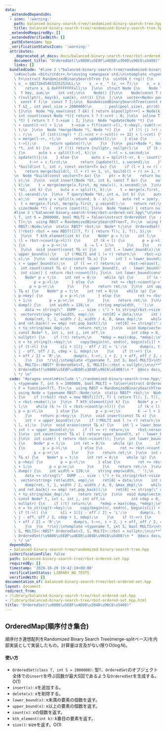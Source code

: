 ```yaml
---
data:
  _extendedDependsOn:
  - icon: ':warning:'
    path: balanced-binary-search-tree/randomized-binary-search-tree.hpp
    title: balanced-binary-search-tree/randomized-binary-search-tree.hpp
  _extendedRequiredBy: []
  _extendedVerifiedWith: []
  _pathExtension: hpp
  _verificationStatusIcon: ':warning:'
  attributes:
    _deprecated_at_docs: docs/balanced-binary-search-tree/rbst-ordered-set.md
    document_title: "OrderedSet(\u9806\u5E8F\u4ED8\u304D\u96C6\u5408)"
    links: []
  bundledCode: "#line 2 \"balanced-binary-search-tree/randomized-binary-search-tree.hpp\"\
    \n#include <bits/stdc++.h>\nusing namespace std;\n\ntemplate <typename T, typename\
    \ F>\nstruct RandomizedBinarySearchTree {\n  uint64_t rng() {\n    static uint64_t\
    \ x_ = 88172645463325252ULL;\n    x_ = x_ ^ (x_ << 7);\n    x_ = x_ ^ (x_ >> 9);\n\
    \    return x_ & 0xFFFFFFFFull;\n  }\n\n  struct Node {\n    Node *l, *r;\n  \
    \  T key, sum;\n    int cnt;\n\n    Node() {}\n\n    Node(const T &k) : l(nullptr),\
    \ r(nullptr), key(k), sum(k), cnt(1) {}\n  };\n\n  vector<Node> pool;\n  int ptr;\n\
    \  const F f;\n  const T I;\n\n  RandomizedBinarySearchTree(const F &f_, const\
    \ T &I_, int pool_size = 2000000)\n      : pool(pool_size), ptr(0), f(f_), I(I_)\
    \ {}\n\n  Node *my_new(const T &k) { return &(pool[ptr++] = Node(k)); }\n\n  inline\
    \ int count(const Node *t){ return t ? t->cnt : 0; }\n\n  inline T sum(const Node\
    \ *t) { return t ? t->sum : I; }\n\n  Node *update(Node *t) {\n    t->cnt = count(t->l)\
    \ + count(t->r) + 1;\n    t->sum = f(f(sum(t->l), t->key), sum(t->r));\n    return\
    \ t;\n  }\n\n  Node *merge(Node *l, Node *r) {\n    if (!l || !r) return l ? l\
    \ : r;\n    if (int((rng() * (l->cnt + r->cnt)) >> 32) < l->cnt) {\n      l->r\
    \ = merge(l->r, r);\n      return update(l);\n    } else {\n      r->l = merge(l,\
    \ r->l);\n      return update(r);\n    }\n  }\n\n  pair<Node *, Node *> split(Node\
    \ *t, int k) {\n    if (!t) return {nullptr, nullptr};\n    if (k <= count(t->l))\
    \ {\n      auto s = split(t->l, k);\n      t->l = s.second;\n      return {s.first,\
    \ update(t)};\n    } else {\n      auto s = split(t->r, k - count(t->l) - 1);\n\
    \      t->r = s.first;\n      return {update(t), s.second};\n    }\n  }\n\n  Node\
    \ *build(int l, int r, const vector<T> &v) {\n    if (l + 1 >= r) return my_new(v[l]);\n\
    \    return merge(build(l, (l + r) >> 1, v), build((l + r) >> 1, r, v));\n  }\n\
    \n  Node *build(const vector<T> &v) {\n    ptr = 0;\n    return build(0, (int)v.size(),\
    \ v);\n  }\n\n  void insert(Node *&t, int k, const T &v) {\n    auto x = split(t,\
    \ k);\n    t = merge(merge(x.first, my_new(v)), x.second);\n  }\n\n  void erase(Node\
    \ *&t, int k) {\n    auto x = split(t, k);\n    t = merge(x.first, split(x.second,\
    \ 1).second);\n  }\n\n  T query(Node *&t, int a, int b) {\n    auto x = split(t,\
    \ a);\n    auto y = split(x.second, b - a);\n    auto ret = sum(y.first);\n  \
    \  t = merge(x.first, merge(y.first, y.second));\n    return ret;\n  }\n\n  int\
    \ size(Node *t) { return count(t); }\n\n  Node *make() { return nullptr; }\n};\n\
    #line 3 \"balanced-binary-search-tree/rbst-ordered-set.hpp\"\n\ntemplate <typename\
    \ T, int S = 2000000, bool MULTI = false>\nstruct OrderedSet {\n  using F = function<T(T,\
    \ T)>;\n  using RBST = RandomizedBinarySearchTree<T, F>;\n  using Node = typename\
    \ RBST::Node;\n\n  static RBST* rbst;\n  Node* t;\n\n  OrderedSet() {\n    if\
    \ (!rbst) rbst = new RBST([](T, T) { return T(); }, T(), S);\n    t = rbst->make();\n\
    \  }\n\n  T kth_element(int k) {\n    Node* p = t;\n    int l;\n    while (k !=\
    \ (l = rbst->count(p->l))) {\n      if (k < l) {\n        p = p->l;\n      } else\
    \ {\n        p = p->r;\n        k -= l + 1;\n      }\n    }\n    return p->key;\n\
    \  }\n\n  void insert(const T& x) {\n    int l = lower_bound(x);\n    int r =\
    \ upper_bound(x);\n    if (!MULTI and l != r) return;\n    rbst->insert(t, l,\
    \ x);\n  }\n\n  void erase(const T& x) {\n    int l = lower_bound(x);\n    int\
    \ r = upper_bound(x);\n    if (l == r) return;\n    rbst->erase(t, l);\n  }\n\n\
    \  int count(const T& x) { return upper_bound(t, x) - lower_bound(t, x); }\n\n\
    \  int size() { return rbst->count(t); }\n\n  int lower_bound(const T& x) {\n\
    \    Node* p = t;\n    int ret = 0;\n    while (p) {\n      if (x <= p->key) {\n\
    \        p = p->l;\n      } else {\n        ret += rbst->count(p->l) + 1;\n  \
    \      p = p->r;\n      }\n    }\n    return ret;\n  }\n\n  int upper_bound(const\
    \ T& x) {\n    Node* p = t;\n    int ret = 0;\n    while (p) {\n      if (x <\
    \ p->key) {\n        p = p->l;\n      } else {\n        ret += rbst->count(p->l)\
    \ + 1;\n        p = p->r;\n      }\n    }\n    return ret;\n  }\n\n  /*\n  vector<string>\
    \ dump() {\n    int width = 128;\n    string emp(width, ' ');\n    string data;\n\
    \    data += string(\"  DUMP ... size : \") + to_string(rbst->size(t));\n\n  \
    \  vector<string> ret(width, emp);\n    ret[0] = data;\n\n    int max_dep = 0;\n\
    \    dump(ret, t, 1, width / 2, width / 4, 0, &max_dep);\n    while (ret.size()\
    \ and ret.back() == emp) ret.pop_back();\n    ret[0] += string(\" depth : \")\
    \ + to_string(max_dep);\n    return ret;\n  }\n\n  void dump(vector<string>& s,\
    \ const Node* t, int i, int j, int off,\n            int cdep = 0, int* mdep =\
    \ nullptr) {\n    if (!t) return;\n    *mdep = max(cdep, *mdep);\n\n    string\
    \ n = to_string(t->key);\n    copy(begin(n), end(n), begin(s[i]) + j);\n\n   \
    \ if (t->l) {\n      s[i + 1][j - off / 2] = 'L';\n      dump(s, t->l, i + 2,\
    \ j - off, off / 2, cdep + 1, mdep);\n    }\n    if (t->r) {\n      s[i + 1][j\
    \ + off / 2] = 'R';\n      dump(s, t->r, i + 2, j + off, off / 2, cdep + 1, mdep);\n\
    \    }\n  }\n  */\n};\ntemplate <typename T, int S, bool MULTI>\ntypename OrderedSet<T,\
    \ S, MULTI>::RBST* OrderedSet<T, S, MULTI>::rbst = nullptr;\n\n/**\n *  @brief\
    \ OrderedSet(\u9806\u5E8F\u4ED8\u304D\u96C6\u5408)\n *  @docs docs/balanced-binary-search-tree/rbst-ordered-set.md\n\
    \ */ \n"
  code: "#pragma once\n#include \"./randomized-binary-search-tree.hpp\"\n\ntemplate\
    \ <typename T, int S = 2000000, bool MULTI = false>\nstruct OrderedSet {\n  using\
    \ F = function<T(T, T)>;\n  using RBST = RandomizedBinarySearchTree<T, F>;\n \
    \ using Node = typename RBST::Node;\n\n  static RBST* rbst;\n  Node* t;\n\n  OrderedSet()\
    \ {\n    if (!rbst) rbst = new RBST([](T, T) { return T(); }, T(), S);\n    t\
    \ = rbst->make();\n  }\n\n  T kth_element(int k) {\n    Node* p = t;\n    int\
    \ l;\n    while (k != (l = rbst->count(p->l))) {\n      if (k < l) {\n       \
    \ p = p->l;\n      } else {\n        p = p->r;\n        k -= l + 1;\n      }\n\
    \    }\n    return p->key;\n  }\n\n  void insert(const T& x) {\n    int l = lower_bound(x);\n\
    \    int r = upper_bound(x);\n    if (!MULTI and l != r) return;\n    rbst->insert(t,\
    \ l, x);\n  }\n\n  void erase(const T& x) {\n    int l = lower_bound(x);\n   \
    \ int r = upper_bound(x);\n    if (l == r) return;\n    rbst->erase(t, l);\n \
    \ }\n\n  int count(const T& x) { return upper_bound(t, x) - lower_bound(t, x);\
    \ }\n\n  int size() { return rbst->count(t); }\n\n  int lower_bound(const T& x)\
    \ {\n    Node* p = t;\n    int ret = 0;\n    while (p) {\n      if (x <= p->key)\
    \ {\n        p = p->l;\n      } else {\n        ret += rbst->count(p->l) + 1;\n\
    \        p = p->r;\n      }\n    }\n    return ret;\n  }\n\n  int upper_bound(const\
    \ T& x) {\n    Node* p = t;\n    int ret = 0;\n    while (p) {\n      if (x <\
    \ p->key) {\n        p = p->l;\n      } else {\n        ret += rbst->count(p->l)\
    \ + 1;\n        p = p->r;\n      }\n    }\n    return ret;\n  }\n\n  /*\n  vector<string>\
    \ dump() {\n    int width = 128;\n    string emp(width, ' ');\n    string data;\n\
    \    data += string(\"  DUMP ... size : \") + to_string(rbst->size(t));\n\n  \
    \  vector<string> ret(width, emp);\n    ret[0] = data;\n\n    int max_dep = 0;\n\
    \    dump(ret, t, 1, width / 2, width / 4, 0, &max_dep);\n    while (ret.size()\
    \ and ret.back() == emp) ret.pop_back();\n    ret[0] += string(\" depth : \")\
    \ + to_string(max_dep);\n    return ret;\n  }\n\n  void dump(vector<string>& s,\
    \ const Node* t, int i, int j, int off,\n            int cdep = 0, int* mdep =\
    \ nullptr) {\n    if (!t) return;\n    *mdep = max(cdep, *mdep);\n\n    string\
    \ n = to_string(t->key);\n    copy(begin(n), end(n), begin(s[i]) + j);\n\n   \
    \ if (t->l) {\n      s[i + 1][j - off / 2] = 'L';\n      dump(s, t->l, i + 2,\
    \ j - off, off / 2, cdep + 1, mdep);\n    }\n    if (t->r) {\n      s[i + 1][j\
    \ + off / 2] = 'R';\n      dump(s, t->r, i + 2, j + off, off / 2, cdep + 1, mdep);\n\
    \    }\n  }\n  */\n};\ntemplate <typename T, int S, bool MULTI>\ntypename OrderedSet<T,\
    \ S, MULTI>::RBST* OrderedSet<T, S, MULTI>::rbst = nullptr;\n\n/**\n *  @brief\
    \ OrderedSet(\u9806\u5E8F\u4ED8\u304D\u96C6\u5408)\n *  @docs docs/balanced-binary-search-tree/rbst-ordered-set.md\n\
    \ */ \n"
  dependsOn:
  - balanced-binary-search-tree/randomized-binary-search-tree.hpp
  isVerificationFile: false
  path: balanced-binary-search-tree/rbst-ordered-set.hpp
  requiredBy: []
  timestamp: '2020-10-29 19:42:19+09:00'
  verificationStatus: LIBRARY_NO_TESTS
  verifiedWith: []
documentation_of: balanced-binary-search-tree/rbst-ordered-set.hpp
layout: document
redirect_from:
- /library/balanced-binary-search-tree/rbst-ordered-set.hpp
- /library/balanced-binary-search-tree/rbst-ordered-set.hpp.html
title: "OrderedSet(\u9806\u5E8F\u4ED8\u304D\u96C6\u5408)"
---
```

## OrderedMap(順序付き集合)

順序付き連想配列をRandomized Binary Search Tree(merge-splitベース)を内部実装として実装したもの。計算量は言及がない限り$\mathrm{O}(\log N)$。

#### 使い方

- `OrderedSet(class T, int S = 2000000)`: 型`T`、`OrderedSet`のオブジェクト全体での`insert`を呼ぶ回数が最大S回であるような`OrderedSet`を生成する。$\mathrm{O}(1)$
- `insert(x)`: xを追加する。
- `delete(x)`: xを削除する。
- `lower_bound(x)`: x未満の要素の個数を返す。
- `upper_bound(x)`: x以上の要素の個数を返す。
- `count(x)`: xの個数を返す。
- `kth_element(int k)`: k番目の要素を返す。
- `size()`: sizeを返す。$\mathrm{O}(1)$
